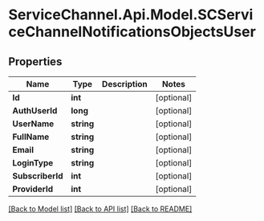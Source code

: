 # ServiceChannel.Api.Model.SCServiceChannelNotificationsObjectsUser

## Properties

Name | Type | Description | Notes
------------ | ------------- | ------------- | -------------
**Id** | **int** |  | [optional] 
**AuthUserId** | **long** |  | [optional] 
**UserName** | **string** |  | [optional] 
**FullName** | **string** |  | [optional] 
**Email** | **string** |  | [optional] 
**LoginType** | **string** |  | [optional] 
**SubscriberId** | **int** |  | [optional] 
**ProviderId** | **int** |  | [optional] 

[[Back to Model list]](../README.md#documentation-for-models) [[Back to API list]](../README.md#documentation-for-api-endpoints) [[Back to README]](../README.md)

